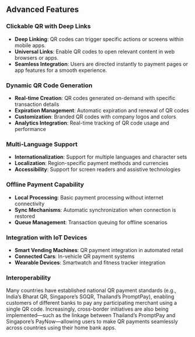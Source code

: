## Advanced Features

### Clickable QR with Deep Links
- **Deep Linking**: QR codes can trigger specific actions or screens within mobile apps.
- **Universal Links**: Enable QR codes to open relevant content in web browsers or apps.
- **Seamless Integration**: Users are directed instantly to payment pages or app features for a smooth experience.

### Dynamic QR Code Generation
- **Real-time Creation**: QR codes generated on-demand with specific transaction details
- **Expiration Management**: Automatic expiration and renewal of QR codes
- **Customization**: Branded QR codes with company logos and colors
- **Analytics Integration**: Real-time tracking of QR code usage and performance

### Multi-Language Support
- **Internationalization**: Support for multiple languages and character sets
- **Localization**: Region-specific payment methods and currencies
- **Accessibility**: Support for screen readers and assistive technologies

### Offline Payment Capability
- **Local Processing**: Basic payment processing without internet connectivity
- **Sync Mechanisms**: Automatic synchronization when connection is restored
- **Queue Management**: Transaction queuing for offline scenarios

### Integration with IoT Devices
- **Smart Vending Machines**: QR payment integration in automated retail
- **Connected Cars**: In-vehicle QR payment systems
- **Wearable Devices**: Smartwatch and fitness tracker integration


### Interoperability

Many countries have established national QR payment standards (e.g., India’s Bharat QR, Singapore’s SGQR, Thailand’s PromptPay), enabling customers of different banks to pay any participating merchant using a single QR code. Increasingly, cross-border initiatives are also being implemented—such as the linkage between Thailand’s PromptPay and Singapore’s PayNow—allowing users to make QR payments seamlessly across countries using their home bank apps.